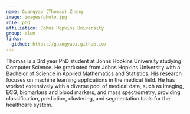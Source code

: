 ```yaml
---
name: Guangyao (Thomas) Zheng
image: images/photo.jpg
role: phd
affiliation: Johns Hopkins University
group: alum
links:
  github: https://guangyaoz.github.io/
---
```


Thomas is a 3rd year PhD student at Johns Hopkins University studying Computer Science. He graduated from Johns Hopkins University with a Bachelor of Science in Applied Mathematics and Statistics. His research focuses on machine learning applications in the medical field. He has worked extensively with a diverse pool of medical data, such as imaging, ECG, biomarkers and blood markers, and mass spectrometry, providing classification, prediction, clustering, and segmentation tools for the healthcare system. 
